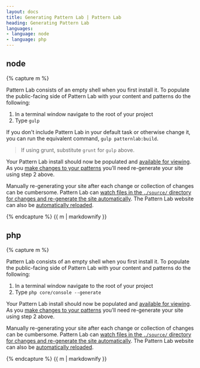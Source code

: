 ```yaml
---
layout: docs
title: Generating Pattern Lab | Pattern Lab
heading: Generating Pattern Lab
languages:
- language: node
- language: php
---
```


<!--- start node -->

<div class="tabs__panel" id="node">
<h2 class="language-title">node</h2>

{% capture m %}

Pattern Lab consists of an empty shell when you first install it. To populate the public-facing side of Pattern Lab with your content and patterns do the following:

1. In a terminal window navigate to the root of your project
2. Type `gulp`

If you don't include Pattern Lab in your default task or otherwise change it, you can run the equivalent command, `gulp patternlab:build`.

> If using grunt, substitute `grunt` for `gulp` above.

Your Pattern Lab install should now be populated and [available for viewing](/docs/viewing-patterns.html#node). As you [make changes to your patterns](/docs/editing-source-files.html) you'll need re-generate your site using step 2 above.

Manually re-generating your site after each change or collection of changes can be cumbersome. Pattern Lab can [watch files in the `./source/` directory for changes and re-generate the site automatically](/docs/advanced-auto-regenerate.html). The Pattern Lab website can also be [automatically reloaded](/docs/advanced-reload-browser.html).

{% endcapture %}
{{ m | markdownify }}

</div>

<!--- end node -->

<!--- start php -->

<div class="tabs__panel" id="php">
<h2 class="language-title">php</h2>

{% capture m %}

Pattern Lab consists of an empty shell when you first install it. To populate the public-facing side of Pattern Lab with your content and patterns do the following:

1. In a terminal window navigate to the root of your project
2. Type `php core/console --generate`

Your Pattern Lab install should now be populated and [available for viewing](/docs/viewing-patterns.html). As you [make changes to your patterns](/docs/editing-source-files.html) you'll need re-generate your site using step 2 above.

Manually re-generating your site after each change or collection of changes can be cumbersome. Pattern Lab can [watch files in the `./source/` directory for changes and re-generate the site automatically](/docs/advanced-auto-regenerate.html). The Pattern Lab website can also be [automatically reloaded](/docs/advanced-reload-browser.html).

{% endcapture %}
{{ m | markdownify }}

</div>

<!--- end php -->
